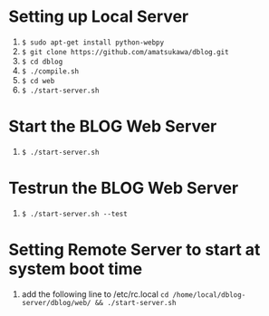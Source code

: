 Setting up Local Server 
=====================
1. `$ sudo apt-get install python-webpy`
2. `$ git clone https://github.com/amatsukawa/dblog.git`
3. `$ cd dblog`
4. `$ ./compile.sh`
5. `$ cd web`
6. `$ ./start-server.sh`

Start the BLOG Web Server
=====================
1. `$ ./start-server.sh`

Testrun the BLOG Web Server
=====================
1. `$ ./start-server.sh --test`

Setting Remote Server to start at system boot time
=====================
1. add the following line to /etc/rc.local
  `cd /home/local/dblog-server/dblog/web/ && ./start-server.sh`
